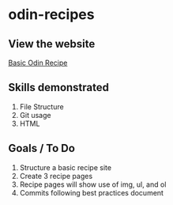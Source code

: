 # odin-recipes

## View the website
[Basic Odin Recipe](https://jp117.github.io/odin-recipes/)

## Skills demonstrated
1. File Structure
2. Git usage
3. HTML

## Goals / To Do
1. Structure a basic recipe site
2. Create 3 recipe pages
3. Recipe pages will show use of img, ul, and ol
4. Commits following best practices document